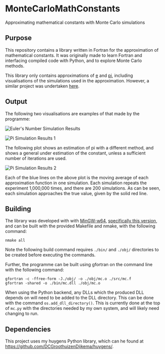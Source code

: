 
# MonteCarloMathConstants

Approximating mathematical constants with Monte Carlo simulations

## Purpose

This repository contains a library written in Fortran for the approximation of mathematical constants. It was originally made to learn Fortran and interfacing compiled code with Python, and to explore Monte Carlo methods.

This library only contains approximations of [e](https://en.wikipedia.org/wiki/E_(mathematical_constant)) and [pi](https://en.wikipedia.org/wiki/Pi), including visualisations of the simulations used in the approximation. However, a similar project was undertaken [here](https://github.com/DCGroothuizenDijkema/LeapingFrog).

## Output

The following two visualisations are examples of that made by the programme:

![Euler's Number Simulation Results](https://drive.google.com/uc?id=1N20DfVPElOQIxIYCUn8ut7N8cMmGpH4Y)

![Pi Simulation Results 1](https://drive.google.com/uc?id=1TkcqlCxMwO3if65pE84W0tkwlpqd81IF)

The following plot shows an estimation of pi with a different method, and shows a general under estimation of the constant, unless a sufficient number of iterations are used.

![Pi Simulation Results 2](https://drive.google.com/uc?id=1TWZuLV6w2gehAXWA4k4xdBd80sDBFbgE)

Each of the blue lines on the above plot is the moving average of each approximation function in one simulation. Each simulation repeats the experiment 1,000,000 times, and there are 200 simulations. As can be seen, each simulation approaches the true value, given by the solid red line.

## Building

The library was developed with with [MinGW-w64](http://mingw-w64.org/doku.php), [specifically this version](https://sourceforge.net/projects/mingw-w64/files/Toolchains%20targetting%20Win64/Personal%20Builds/mingw-builds/8.1.0/threads-posix/seh), and can be built with the provided Makefile and nmake, with the following command:

```shell
nmake all
```

Note the following build command requires ```./bin/``` and ```./obj/``` directories to be created before executing the commands.

Further, the programme can be built using gfortran on the command line with the following command:

```shell
gfortran -c -ffree-form -J./obj/ -o ./obj/mc.o ./src/mc.f
gfortran -shared -o ./bin/mc.dll ./obj/mc.o
```

When using the Python backend, any DLLs which the produced DLL depends on will need to be added to the DLL directory. This can be done with the command ```os.add_dll_directory()```. This is currently done at the top of ```mc.py``` with the directories needed by my own system, and will likely need changing to run.

## Dependencies

This project uses my huygens Python library, which can he found at <https://github.com/DCGroothuizenDijkema/huygens/>.
